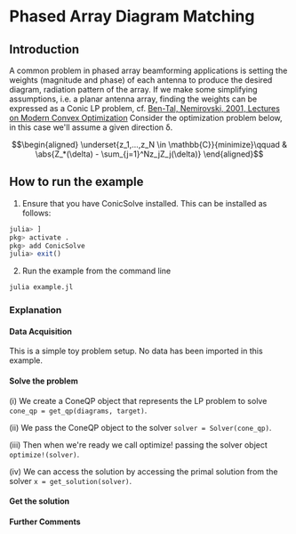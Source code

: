 # Phased Array Diagram Matching

## Introduction

A common problem in phased array beamforming applications is setting the
weights (magnitude and phase) of each antenna to produce the desired diagram,
radiation pattern of the array.
If we make some simplifying assumptions, i.e. a planar antenna array, finding the weights can be expressed as a Conic LP problem,
cf. [Ben-Tal, Nemirovski, 2001, Lectures on Modern Convex Optimization](https://www2.isye.gatech.edu/~nemirovs/LMCOBookSIAM.pdf)
Consider the optimization problem below, in this case we'll assume a given direction δ.

```math
\begin{aligned}
\underset{z_1,...,z_N \in \mathbb{C}}{minimize}\qquad &
\abs{Z_*(\delta) - \sum_{j=1}^Nz_jZ_j(\delta)}
\end{aligned}
```

## How to run the example

1. Ensure that you have ConicSolve installed. This can be installed as follows:
```julia
julia> ]
pkg> activate .
pkg> add ConicSolve
julia> exit()
```

2. Run the example from the command line
```bash
julia example.jl
```

### Explanation

#### Data Acquisition
This is a simple toy problem setup. No data has been imported in this example.

#### Solve the problem

(i) We create a ConeQP object that represents the LP problem to solve `cone_qp = get_qp(diagrams, target)`.

(ii) We pass the ConeQP object to the solver `solver = Solver(cone_qp)`.

(iii) Then when we're ready we call optimize! passing the solver object `optimize!(solver)`.

(iv) We can access the solution by accessing the primal solution from the solver `x = get_solution(solver)`.

#### Get the solution

#### Further Comments